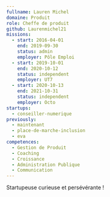 ```yaml
---
fullname: Lauren Michel
domaine: Produit
role: Cheffe de produit
github: Laurenmichel21
missions:
  - start: 2016-04-01
    end: 2019-09-30
    status: admin
    employer: Pôle Emploi
  - start: 2019-10-01
    end: 2020-10-12
    status: independent
    employer: UT7
  - start: 2020-10-13
    end: 2021-10-31
    status: independent
    employer: Octo
startups:
  - conseiller-numerique
previously:
  - maintenant
  - place-de-marche-inclusion
  - eva
competences:
  - Gestion de Produit
  - Coaching
  - Croissance
  - Administration Publique
  - Communication
---
```

Startupeuse curieuse et persévérante !